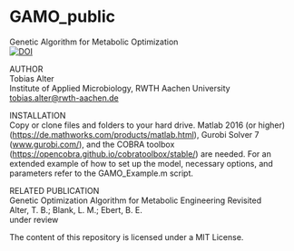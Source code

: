 # GAMO_public
Genetic Algorithm for Metabolic Optimization<br/>
<a href="https://zenodo.org/badge/latestdoi/126826403"><img src="https://zenodo.org/badge/126826403.svg" alt="DOI"></a>


AUTHOR<br/>
Tobias Alter<br/>
Institute of Applied Microbiology, RWTH Aachen University<br/>
tobias.alter@rwth-aachen.de

INSTALLATION<br/>
Copy or clone files and folders to your hard drive. Matlab 2016 (or higher) (https://de.mathworks.com/products/matlab.html), Gurobi Solver 7 (www.gurobi.com/), and the COBRA toolbox (https://opencobra.github.io/cobratoolbox/stable/) are needed. For an extended example of how to set up the model, necessary options, and parameters refer to the GAMO_Example.m script.

RELATED PUBLICATION<br/>
Genetic Optimization Algorithm for Metabolic Engineering Revisited<br/>
Alter, T. B.; Blank, L. M.; Ebert, B. E.<br/>
under review

The content of this repository is licensed under a MIT License.
